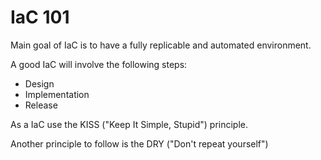 # IaC 101

Main goal of IaC is to have a fully replicable and automated environment.

A good IaC will involve the following steps:

- Design
- Implementation
- Release

As a IaC use the KISS ("Keep It Simple, Stupid") principle.

Another principle to follow is the DRY ("Don't repeat yourself")
